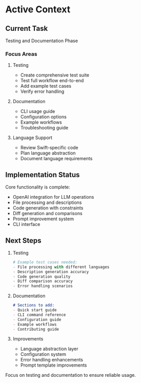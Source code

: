 # Active Context

## Current Task
Testing and Documentation Phase

### Focus Areas
1. Testing
   - Create comprehensive test suite
   - Test full workflow end-to-end
   - Add example test cases
   - Verify error handling

2. Documentation
   - CLI usage guide
   - Configuration options
   - Example workflows
   - Troubleshooting guide

3. Language Support
   - Review Swift-specific code
   - Plan language abstraction
   - Document language requirements

## Implementation Status
Core functionality is complete:
- OpenAI integration for LLM operations
- File processing and descriptions
- Code generation with constraints
- Diff generation and comparisons
- Prompt improvement system
- CLI interface

## Next Steps
1. Testing
   ```python
   # Example test cases needed:
   - File processing with different languages
   - Description generation accuracy
   - Code generation quality
   - Diff comparison accuracy
   - Error handling scenarios
   ```

2. Documentation
   ```markdown
   # Sections to add:
   - Quick start guide
   - CLI command reference
   - Configuration guide
   - Example workflows
   - Contributing guide
   ```

3. Improvements
   - Language abstraction layer
   - Configuration system
   - Error handling enhancements
   - Prompt template improvements

Focus on testing and documentation to ensure reliable usage.
